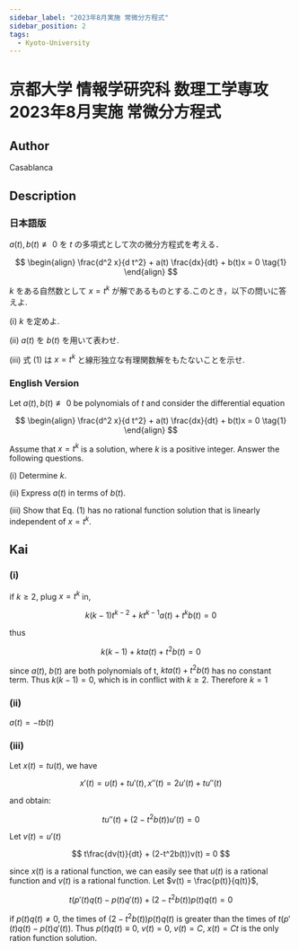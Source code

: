 ```yaml
---
sidebar_label: "2023年8月実施 常微分方程式"
sidebar_position: 2
tags:
  - Kyoto-University
---
```

# 京都大学 情報学研究科 数理工学専攻 2023年8月実施 常微分方程式

## **Author**
Casablanca

## **Description**
### 日本語版
$a(t), b(t) ≢ 0$ を $t$ の多項式として次の微分方程式を考える．

$$
\begin{align}
\frac{d^2 x}{d t^2} + a(t) \frac{dx}{dt} + b(t)x = 0 \tag{1}
\end{align}
$$

$k$ をある自然数として $x = t^k$ が解であるものとする.このとき，以下の問いに答えよ.

(i) $k$ を定めよ.

(ii) $a(t)$ を $b(t)$ を用いて表わせ.

(iii) 式 (1) は $x = t^k$ と線形独立な有理関数解をもたないことを示せ.

### English Version
Let $a(t), b(t) ≢ 0$ be polynomials of $t$ and consider the differential equation

$$
\begin{align}
\frac{d^2 x}{d t^2} + a(t) \frac{dx}{dt} + b(t)x = 0 \tag{1}
\end{align}
$$

Assume that $x = t^k$ is a solution, where $k$ is a positive integer. Answer the following
questions.

(i) Determine $k$.

(ii) Express $a(t)$ in terms of $b(t)$.

(iii) Show that Eq. (1) has no rational function solution that is linearly independent of $x = t^k$.

## **Kai**
### (i)
if $k\geq 2$, plug  $x = t^k$ in,

$$
k(k-1)t^{k-2} + kt^{k-1}a(t) + t^kb(t) = 0
$$

thus

$$
k(k-1) + kta(t)+t^2b(t) = 0
$$

since $a(t)$, $b(t)$ are both polynomials of t, $kta(t)+t^2b(t)$ has no constant term.
Thus $k(k-1)=0$, which is in conflict with $k \geq 2$.
Therefore $k=1$

### (ii)
$a(t) = -tb(t)$

### (iii)
Let $x(t) = t u(t)$, we have

$$
x'(t) = u(t) + tu'(t), x''(t) = 2u'(t) + tu''(t)
$$

and obtain:

$$
tu''(t) + (2-t^2b(t))u'(t) = 0
$$

Let $v(t) = u'(t)$

$$
t\frac{dv(t)}{dt} + (2-t^2b(t))v(t) = 0
$$

since $x(t)$ is a rational function, we can easily see that $u(t)$ is a rational function and $v(t)$ is a rational function.
Let $v(t) = \frac{p(t)}{q(t)}$,

$$
t(p'(t)q(t) - p(t)q'(t)) + (2-t^2b(t))p(t)q(t) = 0
$$

if $p(t)q(t) \neq 0$, the times of $(2-t^2b(t))p(t)q(t)$ is greater than the times of $t(p'(t)q(t) - p(t)q'(t))$.
Thus $p(t)q(t) \equiv 0$, $v(t) = 0$, $v(t) = C$, $x(t) = Ct$ is the only ration function solution.
  
